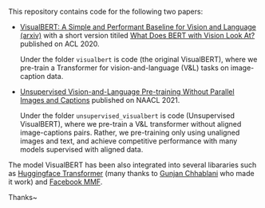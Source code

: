 This repository contains code for the following two papers:

+ [VisualBERT: A Simple and Performant Baseline for Vision and Language (arxiv)](https://arxiv.org/abs/1908.03557) with a short version titiled [What Does BERT with Vision Look At?](https://www.aclweb.org/anthology/2020.acl-main.469/) published on ACL 2020.

   Under the folder `visualbert` is code (the original VisualBERT), where we pre-train a Transformer for vision-and-language (V&L) tasks on image-caption data.

+ [Unsupervised Vision-and-Language Pre-training Without Parallel Images and Captions](https://arxiv.org/abs/2010.12831) published on NAACL 2021.

   Under the folder `unsupervised_visualbert` is code (Unsupervised VisualBERT), where we pre-train a V&L transformer without aligned image-captions pairs. Rather, we pre-training only using unaligned images and text, and achieve competitive performance with many models supervised with aligned data.

The model VisualBERT has been also integrated into several libararies such as [Huggingface Transformer](https://huggingface.co/transformers/model_doc/visual_bert.html) (many thanks to [Gunjan Chhablani](https://github.com/gchhablani) who made it work) and [Facebook MMF](https://github.com/facebookresearch/mmf).

Thanks~